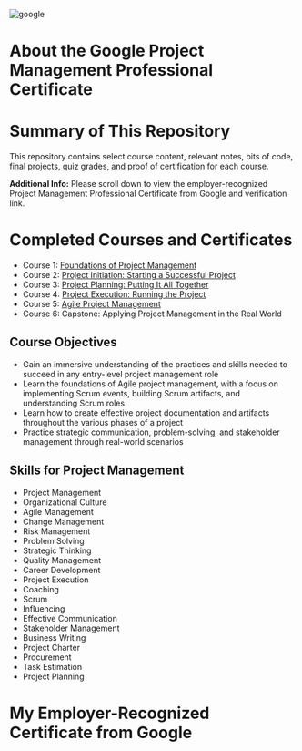 ![google](https://github.com/user-attachments/assets/170d8832-e565-4e36-8457-27a612500977)
# About the Google Project Management Professional Certificate
# Summary of This Repository
This repository contains select course content, relevant notes, bits of code, final projects, quiz grades, and proof of certification for each course.

**Additional Info:** Please scroll down to view the employer-recognized Project Management Professional Certificate from Google and verification link.
# Completed Courses and Certificates
- Course 1: [Foundations of Project Management](https://github.com/KailaniBailey/Google-Project-Management-Professional-Certificate/tree/main/Course%201:%20Foundations%20of%20Project%20Management)
- Course 2: [Project Initiation: Starting a Successful Project](https://github.com/KailaniBailey/Google-Project-Management-Professional-Certificate/tree/main/Course%202:%20Project%20Initiation:%20Starting%20a%20Successful%20Project)
- Course 3: [Project Planning: Putting It All Together](https://github.com/KailaniBailey/Google-Project-Management-Professional-Certificate/tree/main/Course%203:%20Project%20Planning:%20Putting%20It%20All%20Together)
- Course 4: [Project Execution: Running the Project](https://github.com/KailaniBailey/Google-Project-Management-Professional-Certificate/tree/main/Course%204:%20Project%20Execution:%20Running%20the%20Project)
- Course 5: [Agile Project Management](https://github.com/KailaniBailey/Google-Project-Management-Professional-Certificate/tree/main/Course%205:%20Agile%20Project%20Management)
- Course 6: Capstone: Applying Project Management in the Real World
## Course Objectives
- Gain an immersive understanding of the practices and skills needed to succeed in any entry-level project management role
- Learn the foundations of Agile project management, with a focus on implementing Scrum events, building Scrum artifacts, and understanding Scrum roles
- Learn how to create effective project documentation and artifacts throughout the various phases of a project
- Practice strategic communication, problem-solving, and stakeholder management through real-world scenarios
## Skills for Project Management
- Project Management
- Organizational Culture
- Agile Management
- Change Management
- Risk Management
- Problem Solving
- Strategic Thinking
- Quality Management
- Career Development
- Project Execution
- Coaching
- Scrum
- Influencing
- Effective Communication
- Stakeholder Management
- Business Writing
- Project Charter
- Procurement
- Task Estimation
- Project Planning
# My Employer-Recognized Certificate from Google
